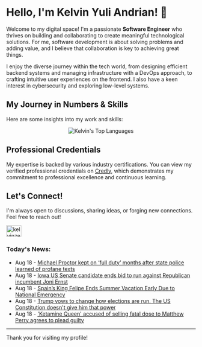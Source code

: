 # Hello, I'm Kelvin Yuli Andrian! 👋

Welcome to my digital space! I'm a passionate **Software Engineer** who thrives on building and collaborating to create meaningful technological solutions. For me, software development is about solving problems and adding value, and I believe that collaboration is key to achieving great things.

I enjoy the diverse journey within the tech world, from designing efficient backend systems and managing infrastructure with a DevOps approach, to crafting intuitive user experiences on the frontend. I also have a keen interest in cybersecurity and exploring low-level systems.

## My Journey in Numbers & Skills

Here are some insights into my work and skills:

<p align="center">
  <img src="https://github-readme-stats.vercel.app/api/top-langs/?username=kelvinzer0&layout=compact&theme=radical" alt="Kelvin's Top Languages" />
</p>

## Professional Credentials

My expertise is backed by various industry certifications. You can view my verified professional credentials on [Credly](https://www.credly.com/users/kelvin-yuli-andrian/badges), which demonstrates my commitment to professional excellence and continuous learning.

## Let's Connect!

I'm always open to discussions, sharing ideas, or forging new connections. Feel free to reach out!

<p align="left">
    <a href="https://linkedin.com/in/kelvinzero" target="blank"><img align="center" src="https://cdn.jsdelivr.net/npm/simple-icons@3.0.1/icons/linkedin.svg" alt="kelvinzero" height="30" width="40" /></a>
</p>

### Today's News:

<!-- feed start -->
- Aug 18 - [Michael Proctor kept on ‘full duty’ months after state police learned of profane texts](https://www.yahoo.com/news/articles/michael-proctor-kept-full-duty-204237994.html)
- Aug 18 - [Iowa US Senate candidate ends bid to run against Republican incumbent Joni Ernst](https://www.yahoo.com/news/articles/iowa-us-senate-candidate-ends-212932328.html)
- Aug 18 - [Spain’s King Felipe Ends Summer Vacation Early Due to National Emergency](https://www.yahoo.com/news/articles/spain-king-felipe-ends-summer-205624106.html)
- Aug 18 - [Trump vows to change how elections are run. The US Constitution doesn't give him that power](https://www.yahoo.com/news/articles/trump-vows-change-elections-run-202431817.html)
- Aug 18 - ['Ketamine Queen' accused of selling fatal dose to Matthew Perry agrees to plead guilty](https://www.yahoo.com/news/articles/ketamine-queen-accused-selling-fatal-194022250.html)
<!-- feed end -->

---

Thank you for visiting my profile!
